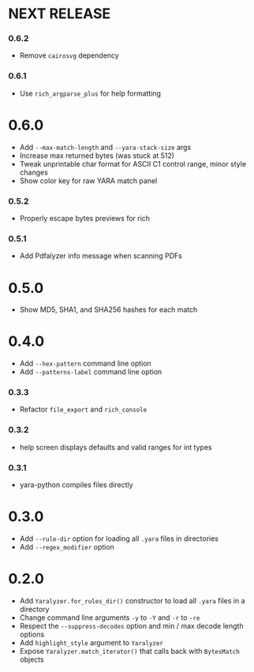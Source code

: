 # NEXT RELEASE

### 0.6.2
* Remove `cairosvg` dependency

### 0.6.1
* Use `rich_argparse_plus` for help formatting

# 0.6.0
* Add `--max-match-length` and `--yara-stack-size` args
* Increase max returned bytes (was stuck at 512)
* Tweak unprintable char format for ASCII C1 control range, minor style changes
* Show color key for raw YARA match panel

### 0.5.2
* Properly escape bytes previews for rich

### 0.5.1
* Add Pdfalyzer info message when scanning PDFs

# 0.5.0
* Show MD5, SHA1, and SHA256 hashes for each match

# 0.4.0
* Add `--hex-pattern` command line option
* Add `--patterns-label` command line option

### 0.3.3
* Refactor `file_export` and `rich_console`

### 0.3.2
* help screen displays defaults and valid ranges for int types

### 0.3.1
* yara-python compiles files directly

# 0.3.0
* Add `--rule-dir` option for loading all `.yara` files in directories
* Add `--regex_modifier` option

# 0.2.0
* Add `Yaralyzer.for_rules_dir()` constructor to load all `.yara` files in a directory
* Change command line arguments `-y` to `-Y` and `-r` to `-re`
* Respect the `--suppress-decodes` option and min / max decode length options
* Add `highlight_style` argument to `Yaralyzer`
* Expose `Yaralyzer.match_iterator()` that calls back with `BytesMatch` objects

